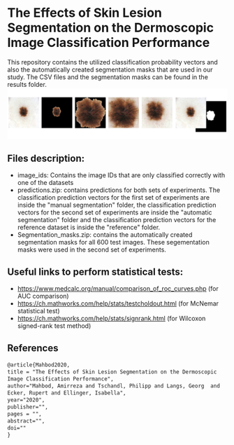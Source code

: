 # The Effects of Skin Lesion Segmentation on the Dermoscopic Image Classification Performance
This repository contains the utilized classification probability vectors and also the automatically created segmentation masks that are used in our study. The CSV files and the segmentation masks can be found in the results folder. 
![Project Image](https://github.com/masih4/Skin-lesion-segmentation-effects-of-the-classification-perfromnce/blob/master/Project.jpg)

## Files description:
- image_ids: Contains the image IDs that are only classified correctly with one of the datasets
- predictions.zip: contains predictions for both sets of experiments. The classification prediction vectors for the first set of experiments are inside the "manual segmentation" folder, the classification prediction vectors for the second set of experiments are inside the "automatic segmentation" folder and the classification prediction vectors for the reference dataset is inside the "reference" folder.
- Segmentation_masks.zip: contains the automatically created segmentation masks for all 600 test images. These segementation masks were used in the second set of experiments.

## Useful links to perform statistical tests:
- https://www.medcalc.org/manual/comparison_of_roc_curves.php (for AUC comparison)
- https://ch.mathworks.com/help/stats/testcholdout.html (for McNemar statistical test)
- https://ch.mathworks.com/help/stats/signrank.html (for Wilcoxon signed-rank test method)


## References
```
@article{Mahbod2020,
title = "The Effects of Skin Lesion Segmentation on the Dermoscopic Image Classification Performance",
author="Mahbod, Amirreza and Tschandl, Philipp and Langs, Georg  and Ecker, Rupert and Ellinger, Isabella",
year="2020",
publisher="",
pages = "",
abstract="",
doi=""
}
```
